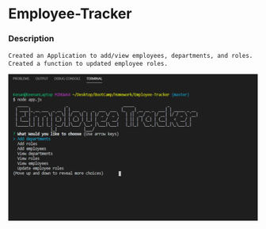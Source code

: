 # Employee-Tracker



### Description 

    Created an Application to add/view employees, departments, and roles. Created a function to updated employee roles. 


![GitHub Logo](screenshot.png)
